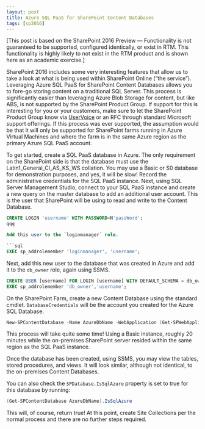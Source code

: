 ```yaml
---
layout: post
title: Azure SQL PaaS for SharePoint Content Databases
tags: [sp2016]
---
```


[This post is based on the SharePoint 2016 Preview — Functionality is not guaranteed to be supported, configured identically, or exist in RTM. This functionality is highly likely to not exist in the RTM product and is shown here as an academic exercise.]

SharePoint 2016 includes some very interesting features that allow us to take a look at what is being used within SharePoint Online (“the service”). Leveraging Azure SQL PaaS for SharePoint Content Databases allows you to fore-go storing content on a traditional SQL Server. This process is significantly easier than leveraging Azure Blob Storage for content, but like ABS, is not supported by the SharePoint Product Group.  If support for this is interesting for you or your customers, make sure to let the SharePoint Product Group know via [UserVoice](http://sharepoint.uservoice.com/) or an RFC through standard Microsoft support offerings. If this process was ever supported, the assumption would be that it will only be supported for SharePoint farms running in Azure Virtual Machines and where the farm is in the same Azure region as the primary Azure SQL PaaS account.

To get started, create a SQL PaaS database in Azure. The only requirement on the SharePoint side is that the database must use the Latin1_General_CI_AS_KS_WS collation. You may use a Basic or S0 database for demonstration purposes, and yes, it will be slow! Record the administrative credentials for the SQL PaaS instance. Next, using SQL Server Management Studio, connect to your SQL PaaS instance and create a new query on the master database to add an additional user account. This is the user that SharePoint will be using to read and write to the Content Database.

```sql
CREATE LOGIN 'username' WITH PASSWORD=N'passWord';
qqq

Add this user to the `loginmanager` role.

```sql
EXEC sp_addrolemember 'loginmanager', 'username';
```

Next, add this new user to the database that was created in Azure and add it to the `db_owner` role, again using SSMS.

```sql
CREATE USER [username] FOR LOGIN [username] WITH DEFAULT_SCHEMA = db_owner;
EXEC sp_addrolemember 'db_owner','username';
```

On the SharePoint Farm, create a new Content Database using the standard cmdlet. `DatabaseCredentials` will be the account you created for the Azure SQL Database.

```powershell
New-SPContentDatabase -Name AzureDbName -WebApplication (Get-SPWebApplication http://webAppUrl) -DatabaseServer AzureDbServerName.database.windows.net -DatabaseCredentials (Get-Credentials)
```

This process will take quite some time! Using a Basic instance, roughly 20 minutes while the on-premises SharePoint server resided within the same region as the SQL PaaS instance.

Once the database has been created, using SSMS, you may view the tables, stored procedures, and views. It will look similar, although not identical, to the on-premises Content Databases.

You can also check the `SPDatabase.IsSqlAzure` property is set to true for this database by running:

```powershell
(Get-SPContentDatabase AzureDbName).IsSqlAzure
```

This will, of course, return true! At this point, create Site Collections per the normal process and there are no further steps required.